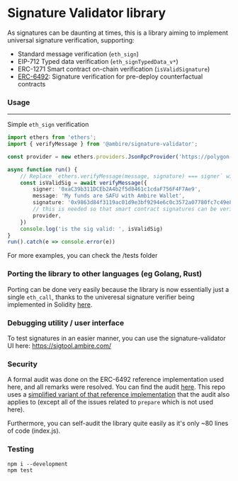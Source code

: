 # Signature Validator library

As signatures can be daunting at times, this is a library aiming to implement universal signature verification, supporting: 

- Standard message verification (`eth_sign`)
- EIP-712 Typed data verification (`eth_signTypedData_v*`)
- ERC-1271 Smart contract on-chain verification (`isValidSignature`)
- [ERC-6492](https://eips.ethereum.org/EIPS/eip-6492): Signature verification for pre-deploy counterfactual contracts

### Usage

---

Simple `eth_sign` verification
```ts
import ethers from 'ethers';
import { verifyMessage } from '@ambire/signature-validator';

const provider = new ethers.providers.JsonRpcProvider('https://polygon-rpc.com')

async function run() {
	// Replace `ethers.verifyMessage(message, signature) === signer` with this:
	const isValidSig = await verifyMessage({
	    signer: '0xaC39b311DCEb2A4b2f5d8461c1cdaF756F4F7Ae9',
	    message: 'My funds are SAFU with Ambire Wallet',
	    signature: '0x9863d84f3119ac01d9e3bf9294e6c0c3572a07780fc7c49e8dc913806f4b1dbd4cc075462dc84422a9b981b2556f9c9197d76da7ba3603e53e9300869c574d821c',
	    // this is needed so that smart contract signatures can be verified
	    provider,
	})
	console.log('is the sig valid: ', isValidSig)
}
run().catch(e => console.error(e))
```

For more examples, you can check the /tests folder

### Porting the library to other languages (eg Golang, Rust)
Porting can be done very easily because the library is now essentially just a single `eth_call`, thanks to the univeresal signature verifier being implemented in Solidity [here](https://github.com/AmbireTech/signature-validator/blob/main/contracts/EIP6492Full.sol).

### Debugging utility / user interface
To test signatures in an easier manner, you can use the signature-validator UI here: https://sigtool.ambire.com/

### Security
A formal audit was done on the ERC-6492 reference implementation used here, and all remarks were resolved. You can find the audit [here](./ERC6492-Hunter-Security-Audit-Report-V1.0.pdf). This repo uses a [simplified variant of that reference implementation](./contracts/EIP6492.sol) that the audit also applies to (except all of the issues related to `prepare` which is not used here).

Furthermore, you can self-audit the library quite easily as it's only ~80 lines of code (index.js).

### Testing

```
npm i --development
npm test
```
